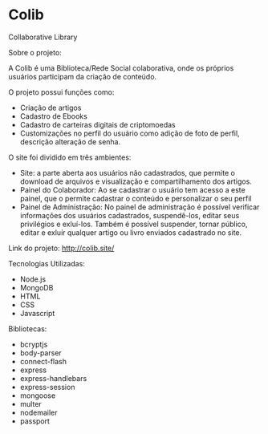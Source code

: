 # Colib
Collaborative Library

Sobre o projeto:

A Colib é uma Biblioteca/Rede Social colaborativa, onde os próprios usuários participam da criação de conteúdo.

O projeto possui funções como:
- Criação de artigos
- Cadastro de Ebooks
- Cadastro de carteiras digitais de criptomoedas
- Customizações no perfil do usuário como adição de foto de perfil, descrição alteração de senha.

O site foi dividido em três ambientes:
- Site: a parte aberta aos usuários não cadastrados, que permite o download de arquivos e visualização e compartilhamento dos artigos.
- Painel do Colaborador: Ao se cadastrar o usuário tem acesso a este painel, que o permite cadastrar o conteúdo e personalizar o seu perfil
- Painel de Administração: No painel de administração é possível verificar informações dos usuários cadastrados, suspendê-los, editar seus privilégios e exluí-los. Também é possível suspender, tornar público, editar e exluír qualquer artigo ou livro enviados cadastrado no site.

Link do projeto: http://colib.site/

Tecnologias Utilizadas:
- Node.js
- MongoDB
- HTML
- CSS
- Javascript

Bibliotecas:
- bcryptjs
- body-parser
- connect-flash
- express
- express-handlebars
- express-session
- mongoose
- multer
- nodemailer
- passport
